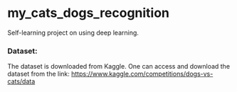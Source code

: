 # my_cats_dogs_recognition
Self-learning project on using deep learning. 
### Dataset:
The dataset is downloaded from Kaggle. One can access and download the dataset from the link: https://www.kaggle.com/competitions/dogs-vs-cats/data    